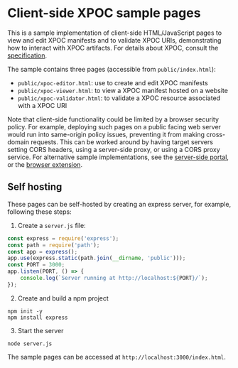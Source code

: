 # Client-side XPOC sample pages

This is a sample implementation of client-side HTML/JavaScript pages to view and edit XPOC manifests and to validate XPOC URIs, demonstrating how to interact with XPOC artifacts. For details about XPOC, consult the [specification](../../doc/xpoc-specification.md).

The sample contains three pages (accessible from `public/index.html`):
* `public/xpoc-editor.html`: use to create and edit XPOC manifests
* `public/xpoc-viewer.html`: to view a XPOC manifest hosted on a website
* `public/xpoc-validator.html`: to validate a XPOC resource associated with a XPOC URI 

Note that client-side functionality could be limited by a browser security policy. For example, deploying such pages on a public facing web server would run into same-origin policy issues, preventing it from making cross-domain requests. This can be worked around by having target servers setting CORS headers, using a server-side proxy, or using a CORS proxy service. For alternative sample implementations, see the [server-side portal](TODO), or the [browser extension](../../browser-extension/README.md).

## Self hosting

These pages can be self-hosted by creating an express server, for example, following these steps: 

1. Create a `server.js` file:
```javascript
const express = require('express');
const path = require('path');
const app = express();
app.use(express.static(path.join(__dirname, 'public')));
const PORT = 3000;
app.listen(PORT, () => {
    console.log(`Server running at http://localhost:${PORT}/`);
});
```
2. Create and build a npm project
```
npm init -y
npm install express
```

3. Start the server
```
node server.js
```

The sample pages can be accessed at `http://localhost:3000/index.html`.

